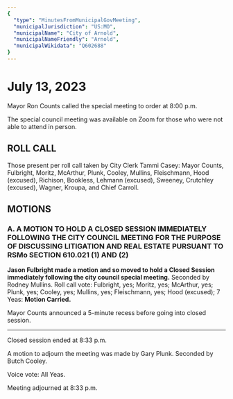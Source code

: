 ```yaml
---
{
  "type": "MinutesFromMunicipalGovMeeting",
  "municipalJurisdiction": "US:MO",
  "municipalName": "City of Arnold",
  "municipalNameFriendly": "Arnold",
  "municipalWikidata": "Q602688"
}
---
```


# July 13, 2023

Mayor Ron Counts called the special meeting to order at 8:00 p.m.

The special council meeting was available on Zoom for those who were not able to attend in person.

## ROLL CALL

Those present per roll call taken by City Clerk Tammi Casey: Mayor Counts, Fulbright, Moritz, McArthur, Plunk, Cooley, Mullins, Fleischmann, Hood (excused), Richison, Bookless, Lehmann (excused), Sweeney, Crutchley (excused), Wagner, Kroupa, and Chief Carroll.

## MOTIONS

### A. A MOTION TO HOLD A CLOSED SESSION IMMEDIATELY FOLLOWING THE CITY COUNCIL MEETING FOR THE PURPOSE OF DISCUSSING LITIGATION AND REAL ESTATE PURSUANT TO RSMo SECTION 610.021 (1) AND (2)

**Jason Fulbright made a motion and so moved to hold a Closed Session immediately following the city council special meeting.** Seconded by Rodney Mullins. Roll call vote: Fulbright, yes; Moritz, yes; McArthur, yes; Plunk, yes; Cooley, yes; Mullins, yes; Fleischmann, yes; Hood (excused); 7 Yeas: **Motion Carried.**

Mayor Counts announced a 5-minute recess before going into closed session.

---

Closed session ended at 8:33 p.m.

A motion to adjourn the meeting was made by Gary Plunk. Seconded by Butch Cooley.

Voice vote: All Yeas.

Meeting adjourned at 8:33 p.m.
